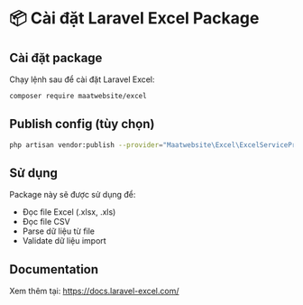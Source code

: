 # 📦 Cài đặt Laravel Excel Package

## Cài đặt package

Chạy lệnh sau để cài đặt Laravel Excel:

```bash
composer require maatwebsite/excel
```

## Publish config (tùy chọn)

```bash
php artisan vendor:publish --provider="Maatwebsite\Excel\ExcelServiceProvider" --tag=config
```

## Sử dụng

Package này sẽ được sử dụng để:
- Đọc file Excel (.xlsx, .xls)
- Đọc file CSV
- Parse dữ liệu từ file
- Validate dữ liệu import

## Documentation

Xem thêm tại: https://docs.laravel-excel.com/

